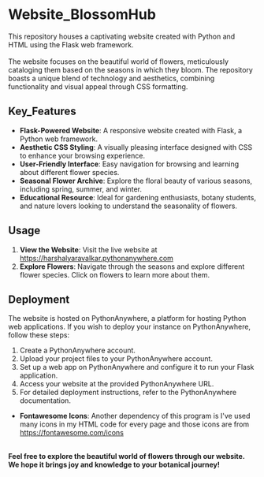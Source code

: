 # Website_BlossomHub
 This repository houses a captivating website created with Python and HTML using the Flask web framework.<br><br> The website focuses on the beautiful world of flowers, meticulously cataloging them based on the seasons in which they bloom. The repository boasts a unique blend of technology and aesthetics, combining functionality and visual appeal through CSS formatting.<br>
## Key_Features 
- **Flask-Powered Website**: A responsive website created with Flask, a Python web framework.
- **Aesthetic CSS Styling**: A visually pleasing interface designed with CSS to enhance your browsing experience.
- **User-Friendly Interface**: Easy navigation for browsing and learning about different flower species.
- **Seasonal Flower Archive**: Explore the floral beauty of various seasons, including spring, summer, and winter.
- **Educational Resource**: Ideal for gardening enthusiasts, botany students, and nature lovers looking to understand the seasonality of flowers.

## Usage
1. **View the Website**: Visit the live website at https://harshalyaravalkar.pythonanywhere.com
2. **Explore Flowers**: Navigate through the seasons and explore different flower species. Click on flowers to learn more about them.

## Deployment
The website is hosted on PythonAnywhere, a platform for hosting Python web applications. If you wish to deploy your instance on PythonAnywhere, follow these steps:

1. Create a PythonAnywhere account.
2. Upload your project files to your PythonAnywhere account.
3. Set up a web app on PythonAnywhere and configure it to run your Flask application.
4. Access your website at the provided PythonAnywhere URL.
5. For detailed deployment instructions, refer to the PythonAnywhere documentation.

- **Fontawesome Icons**: Another dependency of this program is I've used many icons in my HTML code for every page and those icons are from https://fontawesome.com/icons

<br><strong>Feel free to explore the beautiful world of flowers through our website. We hope it brings joy and knowledge to your botanical journey!</strong>
